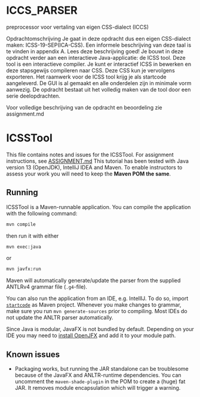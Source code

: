 # ICCS_PARSER
preprocessor voor vertaling van eigen CSS-dialect (ICCS)

Opdrachtomschrijving
Je gaat in deze opdracht dus een eigen CSS-dialect maken: ICSS-19-SEP(ICA-CSS). Een informele beschrijving van deze taal is te vinden in appendix A. Lees deze beschrijving goed!
Je bouwt in deze opdracht verder aan een interactieve Java-applicatie: de ICSS tool. Deze tool is een interactieve compiler. Je kunt er interactief ICSS in bewerken en deze stapsgewijs compileren naar CSS. Deze CSS kun je vervolgens exporteren. Het raamwerk voor de ICSS tool krijg je als startcode aangeleverd. De GUI is al gemaakt en alle onderdelen zijn in minimale vorm aanwezig. De opdracht bestaat uit het volledig maken van de tool door een serie deelopdrachten.

Voor volledige beschrijving van de opdracht en beoordeling zie assignment.md


# ICSSTool

This file contains notes and issues for the ICSSTool.
For assignment instructions, see [ASSIGNMENT.md](ASSIGNMENT.md)
This tutorial has been tested with Java version 13 (OpenJDK), IntelliJ IDEA and Maven. To enable instructors to assess your work you will need to keep the **Maven POM the same**.

## Running

ICSSTool is a Maven-runnable application.
You can compile the application with the following command:

```sh
mvn compile
```

then run it with either

```sh
mvn exec:java
```

or

```sh
mvn javfx:run
```

Maven will automatically generate/update the parser from the supplied ANTLRv4 grammar file (`.g4`-file).

You can also run the application from an IDE, e.g. IntellIJ. To do so, import [`startcode`](startcode/) as Maven project. 
Whenever you make changes to grammar, make sure you run `mvn generate-sources` prior to compiling. Most IDEs do not update the ANLTR parser automatically.

Since Java is modular, JavaFX is not bundled by default. Depending on your IDE you may need to [install OpenJFX](https://openjfx.io/openjfx-docs/) and add it to your module path.

## Known issues

* Packaging works, but running the JAR standalone can be troublesome because of the JavaFX and ANLTR-runtime dependencies. You can uncomment the `maven-shade-plugin` in the POM to create a (huge) fat JAR. It removes module encapsulation which will trigger a warning.

